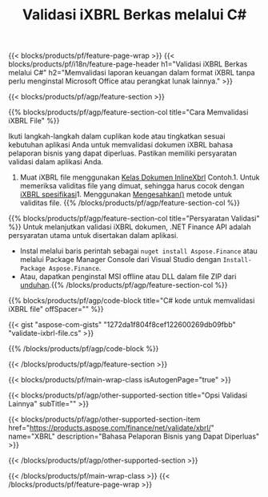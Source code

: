 ﻿---
title: Validasi iXBRL Berkas melalui C#
description: Contoh kode untuk iXBRL validasi file. Gunakan kode contoh API untuk memvalidasi berkas iXBRL kumpulan dalam aplikasi berbasis .NET. 
url: /id/net/validate/ixbrl/
family: finance
platformtag: net
feature: validate
informat: iXBRL
outformat: 
otherformats: 
---
{{< blocks/products/pf/feature-page-wrap >}}
{{< blocks/products/pf/i18n/feature-page-header h1="Validasi iXBRL Berkas melalui C#" h2="Memvalidasi laporan keuangan dalam format iXBRL tanpa perlu menginstal Microsoft Office atau perangkat lunak lainnya." >}}

{{< blocks/products/pf/agp/feature-section >}}

{{% blocks/products/pf/agp/feature-section-col title="Cara Memvalidasi iXBRL File" %}}

Ikuti langkah-langkah dalam cuplikan kode atau tingkatkan sesuai kebutuhan aplikasi Anda untuk memvalidasi dokumen iXBRL bahasa pelaporan bisnis yang dapat diperluas. Pastikan memiliki persyaratan validasi dalam aplikasi Anda.

1. Muat iXBRL file menggunakan [Kelas Dokumen InlineXbrl](https://apireference.aspose.com/finance/net/aspose.finance.xbrl.inline/inlinexbrldocument) Contoh.1. Untuk memeriksa validitas file yang dimuat, sehingga harus cocok dengan [iXBRL spesifikasi](http://www.xbrl.org/specification/inlinexbrl-part1/rec-2013-11-18/inlinexbrl-part1-rec-2013-11-18.html)1. Menggunakan [Mengesahkan()](https://apireference.aspose.com/finance/net/aspose.finance.xbrl.inline/inlinexbrldocument/methods/validate) metode untuk validitas file.
{{% /blocks/products/pf/agp/feature-section-col %}}

{{% blocks/products/pf/agp/feature-section-col title="Persyaratan Validasi" %}}
Untuk melanjutkan validasi iXBRL dokumen, .NET Finance API adalah persyaratan utama untuk disertakan dalam aplikasi. 
- Instal melalui baris perintah sebagai ```nuget install Aspose.Finance``` atau melalui Package Manager Console dari Visual Studio dengan ```Install-Package Aspose.Finance```.
- Atau, dapatkan penginstal MSI offline atau DLL dalam file ZIP dari [unduhan](https://downloads.aspose.com/finance/net).{{% /blocks/products/pf/agp/feature-section-col %}}

{{% blocks/products/pf/agp/code-block title="C# kode untuk memvalidasi iXBRL file" offSpacer="" %}}

{{< gist "aspose-com-gists" "1272da1f804f8cef122600269db09fbb" "validate-ixbrl-file.cs" >}}

{{% /blocks/products/pf/agp/code-block %}}

{{< /blocks/products/pf/agp/feature-section >}}

{{< blocks/products/pf/main-wrap-class isAutogenPage="true" >}}

{{< blocks/products/pf/agp/other-supported-section title="Opsi Validasi Lainnya" subTitle="" >}}

{{< blocks/products/pf/agp/other-supported-section-item href="https://products.aspose.com/finance/net/validate/xbrl/" name="XBRL" description="Bahasa Pelaporan Bisnis yang Dapat Diperluas" >}}

{{< /blocks/products/pf/agp/other-supported-section >}}

{{< /blocks/products/pf/main-wrap-class >}}
{{< /blocks/products/pf/feature-page-wrap >}}